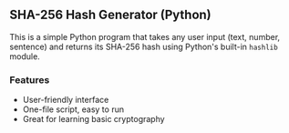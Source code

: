 ##  SHA-256 Hash Generator (Python)

This is a simple Python program that takes any user input (text, number, sentence) and returns its SHA-256 hash using Python's built-in `hashlib` module.

###  Features
- User-friendly interface
- One-file script, easy to run
- Great for learning basic cryptography
